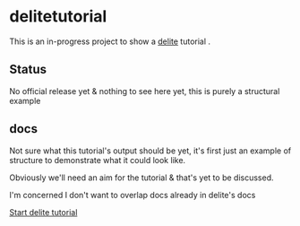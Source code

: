 # delitetutorial

This is an in-progress project to show a [delite](https://github.com/ibm-js/delite) tutorial .

## Status

No official release yet & nothing to see here yet, this is purely a structural example

## docs
Not sure what this tutorial's output should be yet, it's first just an example of structure to demonstrate what it could look like.

Obviously we'll need an aim for the tutorial & that's yet to be discussed.

I'm concerned I don't want to overlap docs already in delite's docs

[Start delite tutorial](tutorials/delite1/index.md)